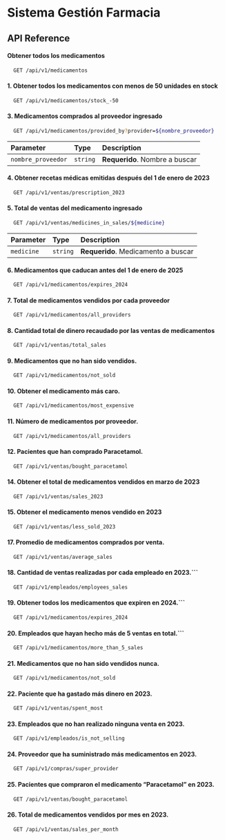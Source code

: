 # Sistema Gestión Farmacia


## API Reference

#### Obtener todos los medicamentos

```bash
  GET /api/v1/medicamentos
```
#### 1. Obtener todos los medicamentos con menos de 50 unidades en stock

```bash
  GET /api/v1/medicamentos/stock_-50
```
#### 3. Medicamentos comprados al proveedor ingresado

```bash
  GET /api/v1/medicamentos/provided_by?provider=${nombre_proveedor}
```

| Parameter           | Type     | Description                       |
| :--------           | :------- | :-------------------------------- |
| `nombre_proveedor`  | `string` | **Requerido**. Nombre a buscar |


#### 4. Obtener recetas médicas emitidas después del 1 de enero de 2023

```bash
  GET /api/v1/ventas/prescription_2023
```

#### 5. Total de ventas del medicamento ingresado
```bash
  GET /api/v1/ventas/medicines_in_sales/${medicine}
```

| Parameter   | Type     | Description                       |
| :--------   | :------- | :-------------------------------- |
| `medicine`  | `string` | **Requerido**. Medicamento a buscar |


#### 6. Medicamentos que caducan antes del 1 de enero de 2025

```bash
  GET /api/v1/medicamentos/expires_2024
```

#### 7. Total de medicamentos vendidos por cada proveedor

```bash
  GET /api/v1/medicamentos/all_providers
```

#### 8. Cantidad total de dinero recaudado por las ventas de medicamentos
```bash
  GET /api/v1/ventas/total_sales
```

#### 9. Medicamentos que no han sido vendidos.
```bash
  GET /api/v1/medicamentos/not_sold
```

#### 10. Obtener el medicamento más caro.
```bash
  GET /api/v1/medicamentos/most_expensive
```

#### 11. Número de medicamentos por proveedor.
```bash
  GET /api/v1/medicamentos/all_providers
```

#### 12. Pacientes que han comprado Paracetamol.
```bash
  GET /api/v1/ventas/bought_paracetamol
```

#### 14. Obtener el total de medicamentos vendidos en marzo de 2023
```bash
  GET /api/v1/ventas/sales_2023
```

#### 15. Obtener el medicamento menos vendido en 2023
```bash
  GET /api/v1/ventas/less_sold_2023
```

#### 17. Promedio de medicamentos comprados por venta.
```bash
  GET /api/v1/ventas/average_sales
```
#### 18. Cantidad de ventas realizadas por cada empleado en 2023.```
```bash
  GET /api/v1/empleados/employees_sales
```

#### 19. Obtener todos los medicamentos que expiren en 2024.```
```bash
  GET /api/v1/medicamentos/expires_2024
```

#### 20. Empleados que hayan hecho más de 5 ventas en total.```
```bash
  GET /api/v1/medicamentos/more_than_5_sales
``` 

#### 21. Medicamentos que no han sido vendidos nunca.
```bash
  GET /api/v1/medicamentos/not_sold
```

#### 22. Paciente que ha gastado más dinero en 2023.
```bash
  GET /api/v1/ventas/spent_most
``` 

#### 23. Empleados que no han realizado ninguna venta en 2023.
```bash
  GET /api/v1/empleados/is_not_selling
``` 

#### 24. Proveedor que ha suministrado más medicamentos en 2023.
```bash
  GET /api/v1/compras/super_provider
``` 

#### 25. Pacientes que compraron el medicamento “Paracetamol” en 2023.
```bash
  GET /api/v1/ventas/bought_paracetamol
```

#### 26. Total de medicamentos vendidos por mes en 2023.
```bash
  GET /api/v1/ventas/sales_per_month
```
